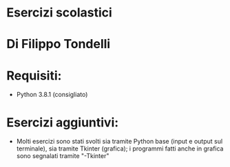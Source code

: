 # Esercizi scolastici
# Di Filippo Tondelli
# Requisiti:
- Python 3.8.1 (consigliato)

# Esercizi aggiuntivi:
- Molti esercizi sono stati svolti sia tramite Python base (input e output sul terminale), sia tramite Tkinter (grafica); i programmi fatti anche in grafica sono segnalati tramite "-Tkinter"
